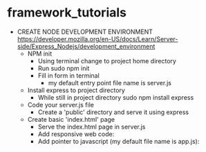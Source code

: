 # framework_tutorials
* CREATE NODE DEVELOPMENT ENVIRONMENT
https://developer.mozilla.org/en-US/docs/Learn/Server-side/Express_Nodejs/development_environment
    * NPM init
        * Using terminal change to project home directory
        * Run sudo npm init
        * Fill in form in terminal
            * my default entry point file name is server.js
    * Install express to project directory
        * While still in project directory sudo npm install express
    * Code your server.js file
        * Create a 'public' directory and serve it using express
    * Create basic 'index.html' page
        * Serve the index.html page in server.js
        * Add responsive web code: <meta name="viewport" content="width=device-width, initial-scale=1.0">
        * Add pointer to javascript (my default file name is app.js): <script src="app.js"></script>
    
